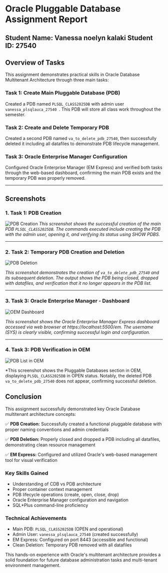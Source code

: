 # Oracle Pluggable Database Assignment Report

**Student Name:** Vanessa noelyn kalaki 
**Student ID:** 27540
---

## Overview of Tasks

This assignment demonstrates practical skills in Oracle Database Multitenant Architecture through three main tasks:

### Task 1: Create Main Pluggable Database (PDB)
Created a PDB named `PLSQL_CLASS2025DB` with admin user `vanessa_plsqlauca_27540
`. This PDB will store all class work throughout the semester.

### Task 2: Create and Delete Temporary PDB
Created a second PDB named `va_to_delete_pdb_27540`, then successfully deleted it including all datafiles to demonstrate PDB lifecycle management.

### Task 3: Oracle Enterprise Manager Configuration
Configured Oracle Enterprise Manager (EM Express) and verified both tasks through the web-based dashboard, confirming the main PDB exists and the temporary PDB was properly removed.

---

## Screenshots

### 1. Task 1: PDB Creation
![PDB Creation](screenshots/screenshot1.png) 
*This screenshot shows the successful creation of the main PDB `PLSQL_CLASS2025DB`. The commands executed include creating the PDB with the admin user, opening it, and verifying its status using SHOW PDBS.*

---

### 2. Task 2: Temporary PDB Creation and Deletion
![PDB Deletion](screenshots/Screenshot2.pngandScreenshot3.png)

*This screenshot demonstrates the creation of `va_to_delete_pdb_27540` and its subsequent deletion. The output shows the PDB being closed, dropped with datafiles, and verification that it no longer appears in the PDB list.*

---

### 3. Task 3: Oracle Enterprise Manager - Dashboard
![OEM Dashboard](screenshots/Screenshot4.png)

*This screenshot shows the Oracle Enterprise Manager Express dashboard accessed via web browser at https://localhost:5500/em. The username (SYS) is clearly visible, confirming successful login and configuration.*

---

### 4. Task 3: PDB Verification in OEM
![PDB List in OEM](screenshots/Screenshoot5.png)

*This screenshot shows the Pluggable Databases section in OEM, displaying `PLSQL_CLASS2025DB` in OPEN status. Notably, the deleted PDB `va_to_delete_pdb_27540` does not appear, confirming successful deletion.

## Conclusion

This assignment successfully demonstrated key Oracle Database multitenant architecture concepts:

✅ **PDB Creation:** Successfully created a functional pluggable database with proper naming conventions and admin credentials

✅ **PDB Deletion:** Properly closed and dropped a PDB including all datafiles, demonstrating clean resource management

✅ **EM Express:** Configured and utilized Oracle's web-based management tool for visual verification

### Key Skills Gained
- Understanding of CDB vs PDB architecture
- Proper container context management
- PDB lifecycle operations (create, open, close, drop)
- Oracle Enterprise Manager configuration and navigation
- SQL*Plus command-line proficiency

### Technical Achievements
- Main PDB: `PLSQL_CLASS2025DB` (OPEN and operational)
- Admin User: `vanessa_plsqlauca_27540` (created successfully)
- EM Express: Configured on port 8443 (accessible and functional)
- Clean Deletion: Temporary PDB removed with all datafiles

This hands-on experience with Oracle's multitenant architecture provides a solid foundation for future database administration tasks and multi-tenant environment management.
